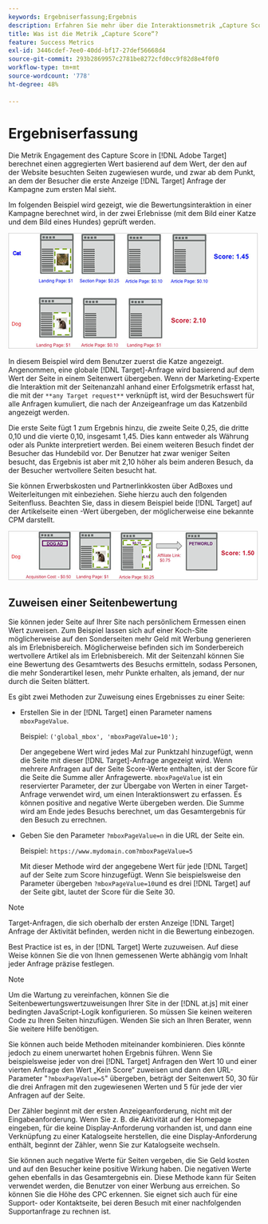 ```yaml
---
keywords: Ergebniserfassung;Ergebnis
description: Erfahren Sie mehr über die Interaktionsmetrik „Capture Score“ in Adobe [!DNL Target]  die einen aggregierten Wert berechnet, der auf den Werten basiert, die den auf der Website besuchten Seiten zugewiesen wurden.
title: Was ist die Metrik „Capture Score“?
feature: Success Metrics
exl-id: 3446cdef-7ee0-40dd-bf17-27def56668d4
source-git-commit: 293b2869957c2781be8272cfd0cc9f82d8e4f0f0
workflow-type: tm+mt
source-wordcount: '778'
ht-degree: 48%

---
```


# Ergebniserfassung

Die Metrik Engagement des Capture Score in [!DNL Adobe Target] berechnet einen aggregierten Wert basierend auf dem Wert, der den auf der Website besuchten Seiten zugewiesen wurde, und zwar ab dem Punkt, an dem der Besucher die erste Anzeige [!DNL Target] Anfrage der Kampagne zum ersten Mal sieht.

Im folgenden Beispiel wird gezeigt, wie die Bewertungsinteraktion in einer Kampagne berechnet wird, in der zwei Erlebnisse (mit dem Bild einer Katze und dem Bild eines Hundes) geprüft werden.

![example_score image](assets/example_score.png)

In diesem Beispiel wird dem Benutzer zuerst die Katze angezeigt. Angenommen, eine globale [!DNL Target]-Anfrage wird basierend auf dem Wert der Seite in einem Seitenwert übergeben. Wenn der Marketing-Experte die Interaktion mit der Seitenanzahl anhand einer Erfolgsmetrik erfasst hat, die mit der `**any Target request**` verknüpft ist, wird der Besuchswert für alle Anfragen kumuliert, die nach der Anzeigeanfrage um das Katzenbild angezeigt werden.

Die erste Seite fügt 1 zum Ergebnis hinzu, die zweite Seite 0,25, die dritte 0,10 und die vierte 0,10, insgesamt 1,45. Dies kann entweder als Währung oder als Punkte interpretiert werden. Bei einem weiteren Besuch findet der Besucher das Hundebild vor. Der Benutzer hat zwar weniger Seiten besucht, das Ergebnis ist aber mit 2,10 höher als beim anderen Besuch, da der Besucher wertvollere Seiten besucht hat.

Sie können Erwerbskosten und Partnerlinkkosten über AdBoxes und Weiterleitungen mit einbeziehen. Siehe hierzu auch den folgenden Seitenfluss. Beachten Sie, dass in diesem Beispiel beide [!DNL Target] auf der Artikelseite einen -Wert übergeben, der möglicherweise eine bekannte CPM darstellt.

![example_score2 Bild](assets/example_score2.png)

## Zuweisen einer Seitenbewertung

Sie können jeder Seite auf Ihrer Site nach persönlichem Ermessen einen Wert zuweisen. Zum Beispiel lassen sich auf einer Koch-Site möglicherweise auf den Sonderseiten mehr Geld mit Werbung generieren als im Erlebnisbereich. Möglicherweise befinden sich im Sonderbereich wertvollere Artikel als im Erlebnisbereich. Mit der Seitenzahl können Sie eine Bewertung des Gesamtwerts des Besuchs ermitteln, sodass Personen, die mehr Sonderartikel lesen, mehr Punkte erhalten, als jemand, der nur durch die Seiten blättert.

Es gibt zwei Methoden zur Zuweisung eines Ergebnisses zu einer Seite:

* Erstellen Sie in der [!DNL Target] einen Parameter namens `mboxPageValue`.

  Beispiel: `('global_mbox', 'mboxPageValue=10');`

  Der angegebene Wert wird jedes Mal zur Punktzahl hinzugefügt, wenn die Seite mit dieser [!DNL Target]-Anfrage angezeigt wird. Wenn mehrere Anfragen auf der Seite Score-Werte enthalten, ist der Score für die Seite die Summe aller Anfragewerte. `mboxPageValue` ist ein reservierter Parameter, der zur Übergabe von Werten in einer Target-Anfrage verwendet wird, um einen Interaktionswert zu erfassen. Es können positive and negative Werte übergeben werden. Die Summe wird am Ende jedes Besuchs berechnet, um das Gesamtergebnis für den Besuch zu errechnen.

* Geben Sie den Parameter `?mboxPageValue=n` in die URL der Seite ein.

  Beispiel: `https://www.mydomain.com?mboxPageValue=5`

  Mit dieser Methode wird der angegebene Wert für jede [!DNL Target] auf der Seite zum Score hinzugefügt. Wenn Sie beispielsweise den Parameter übergeben `?mboxPageValue=10`und es drei [!DNL Target] auf der Seite gibt, lautet der Score für die Seite 30.

>[!NOTE]
>
>Target-Anfragen, die sich oberhalb der ersten Anzeige [!DNL Target] Anfrage der Aktivität befinden, werden nicht in die Bewertung einbezogen.

Best Practice ist es, in der [!DNL Target] Werte zuzuweisen. Auf diese Weise können Sie die von Ihnen gemessenen Werte abhängig vom Inhalt jeder Anfrage präzise festlegen.

>[!NOTE]
>
>Um die Wartung zu vereinfachen, können Sie die Seitenbewertungswertzuweisungen Ihrer Site in der [!DNL at.js] mit einer bedingten JavaScript-Logik konfigurieren. So müssen Sie keinen weiteren Code zu Ihren Seiten hinzufügen. Wenden Sie sich an Ihren Berater, wenn Sie weitere Hilfe benötigen.

Sie können auch beide Methoden miteinander kombinieren. Dies könnte jedoch zu einem unerwartet hohen Ergebnis führen. Wenn Sie beispielsweise jeder von drei [!DNL Target] Anfragen den Wert 10 und einer vierten Anfrage den Wert „Kein Score“ zuweisen und dann den URL-Parameter &quot;`?mboxPageValue=5`&quot; übergeben, beträgt der Seitenwert 50, 30 für die drei Anfragen mit den zugewiesenen Werten und 5 für jede der vier Anfragen auf der Seite.

Der Zähler beginnt mit der ersten Anzeigeanforderung, nicht mit der Eingabeanforderung. Wenn Sie z. B. die Aktivität auf der Homepage eingeben, für die keine Display-Anforderung vorhanden ist, und dann eine Verknüpfung zu einer Katalogseite herstellen, die eine Display-Anforderung enthält, beginnt der Zähler, wenn Sie zur Katalogseite wechseln.

Sie können auch negative Werte für Seiten vergeben, die Sie Geld kosten und auf den Besucher keine positive Wirkung haben. Die negativen Werte gehen ebenfalls in das Gesamtergebnis ein. Diese Methode kann für Seiten verwendet werden, die Benutzer von einer Werbung aus erreichen. So können Sie die Höhe des CPC erkennen. Sie eignet sich auch für eine Support- oder Kontaktseite, bei deren Besuch mit einer nachfolgenden Supportanfrage zu rechnen ist.
